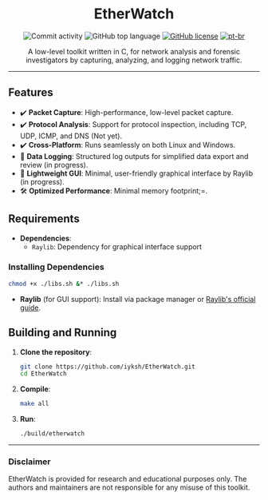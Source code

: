 <div align="center">

# EtherWatch

![Commit activity](https://img.shields.io/github/commit-activity/m/iyksh/EtherWatch)
![GitHub top language](https://img.shields.io/github/languages/top/iyksh/EtherWatch?logo=C&label=C)
[![GitHub license](https://img.shields.io/github/license/iyksh/EtherWatch)](https://github.com/iyksh/EtherWatch/blob/main/LICENSE)
[![pt-br](https://img.shields.io/badge/lang-pt--br-green.svg)](./res/README_PTBR.md)

A low-level toolkit written in C, for network analysis and forensic investigators by capturing, analyzing, and logging network traffic. 

</div>

---

## Features

- ✔️ **Packet Capture**: High-performance, low-level packet capture.
- ✔️ **Protocol Analysis**: Support for protocol inspection, including TCP, UDP, ICMP, and DNS (Not yet).
- ✔️ **Cross-Platform**: Runs seamlessly on both Linux and Windows.
- 🚧 **Data Logging**: Structured log outputs for simplified data export and review (in progress).
- 🚧 **Lightweight GUI**: Minimal, user-friendly graphical interface by Raylib (in progress).
- 🛠 **Optimized Performance**: Minimal memory footprint;=.

## Requirements

- **Dependencies**:
  - `Raylib`: Dependency for graphical interface support

### Installing Dependencies

```bash
chmod +x ./libs.sh &* ./libs.sh
```

- **Raylib** (for GUI support): Install via package manager or [Raylib's official guide](https://github.com/raysan5/raylib).

## Building and Running

1. **Clone the repository**:
    ```bash
    git clone https://github.com/iyksh/EtherWatch.git
    cd EtherWatch
    ```

2. **Compile**:
    ```bash
    make all
    ```

3. **Run**:
    ```bash
    ./build/etherwatch 
    ```
---

### Disclaimer

EtherWatch is provided for research and educational purposes only. The authors and maintainers are not responsible for any misuse of this toolkit.

